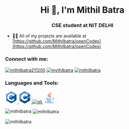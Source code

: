 <h1 align="center">Hi 👋, I'm Mithil Batra</h1>
<h3 align="center">CSE student at NIT DELHI</h3>

- 👨‍💻 All of my projects are available at [https://github.com/Mithilbatra/openCodes](https://github.com/Mithilbatra/openCodes)

<h3 align="left">Connect with me:</h3>
<p align="left">
<a href="www.linkedin.com/in/mithilbatra211205" target="blank"><img align="center" src="https://raw.githubusercontent.com/rahuldkjain/github-profile-readme-generator/master/src/images/icons/Social/linked-in-alt.svg" alt="mithilbatra211205" height="30" width="40" /></a>
<a href="https://instagram.com/mythlbatra" target="blank"><img align="center" src="https://raw.githubusercontent.com/rahuldkjain/github-profile-readme-generator/master/src/images/icons/Social/instagram.svg" alt="mythlbatra" height="30" width="40" /></a>
<a href="https://www.leetcode.com/mithilbatra" target="blank"><img align="center" src="https://raw.githubusercontent.com/rahuldkjain/github-profile-readme-generator/master/src/images/icons/Social/leet-code.svg" alt="mithilbatra" height="30" width="40" /></a>
</p>

<h3 align="left">Languages and Tools:</h3>
<p align="left"> <a href="https://www.cprogramming.com/" target="_blank" rel="noreferrer"> <img src="https://raw.githubusercontent.com/devicons/devicon/master/icons/c/c-original.svg" alt="c" width="40" height="40"/> </a> <a href="https://www.w3schools.com/cpp/" target="_blank" rel="noreferrer"> <img src="https://raw.githubusercontent.com/devicons/devicon/master/icons/cplusplus/cplusplus-original.svg" alt="cplusplus" width="40" height="40"/> </a> <a href="https://git-scm.com/" target="_blank" rel="noreferrer"> <img src="https://www.vectorlogo.zone/logos/git-scm/git-scm-icon.svg" alt="git" width="40" height="40"/> </a> <a href="https://www.java.com" target="_blank" rel="noreferrer"> <img src="https://raw.githubusercontent.com/devicons/devicon/master/icons/java/java-original.svg" alt="java" width="40" height="40"/> </a> </p>

<p><img align="left" src="https://github-readme-stats.vercel.app/api/top-langs?username=mithilbatra&show_icons=true&locale=en&layout=compact" alt="mithilbatra" /></p>

<p>&nbsp;<img align="center" src="https://github-readme-stats.vercel.app/api?username=mithilbatra&show_icons=true&locale=en" alt="mithilbatra" /></p>

<p><img align="center" src="https://github-readme-streak-stats.herokuapp.com/?user=mithilbatra&" alt="mithilbatra" /></p>
